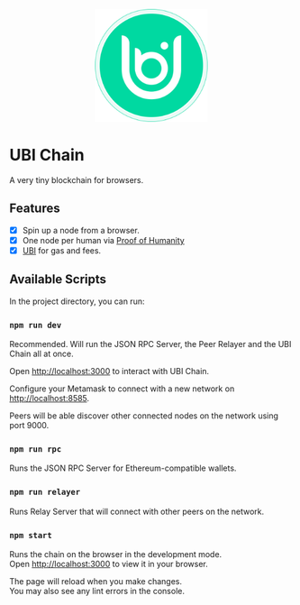 <p align="center">
<img src="src/images/logo.svg" width="200" title="UBI">
</p>

# UBI Chain

A very tiny blockchain for browsers. 

## Features

  - [X] Spin up a node from a browser.
  - [X] One node per human via [Proof of Humanity](https;//github.com/Proof-of-Humanity)
  - [X] [UBI](https://github.com/DemocracyEarth/ubi) for gas and fees.
  
## Available Scripts

In the project directory, you can run:

### `npm run dev`

Recommended. Will run the JSON RPC Server, the Peer Relayer and the UBI Chain all at once.

Open [http://localhost:3000](http://localhost:3000) to interact with UBI Chain.

Configure your Metamask to connect with a new network on [http://localhost:8585](http://localhost:8585).

Peers will be able discover other connected nodes on the network using port 9000.

### `npm run rpc`

Runs the JSON RPC Server for Ethereum-compatible wallets.

### `npm run relayer`

Runs Relay Server that will connect with other peers on the network.

### `npm start`

Runs the chain on the browser in the development mode.\
Open [http://localhost:3000](http://localhost:3000) to view it in your browser.

The page will reload when you make changes.\
You may also see any lint errors in the console.
